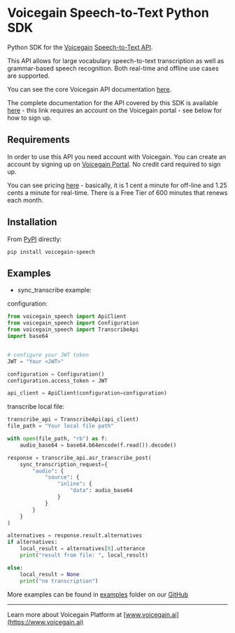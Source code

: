 # Voicegain Speech-to-Text Python SDK

Python SDK for the [Voicegain](https://www.voicegain.ai) [Speech-to-Text API](https://portal.voicegain.ai/api/v1/index.html). 

This API allows for large vocabulary speech-to-text transcription as well as grammar-based speech recognition. Both real-time and offline use cases are supported.

You can see the core Voicegain API documentation [here](https://portal.voicegain.ai/api/v1/index.html). 

The complete documentation for the API covered by this SDK is available [here](https://portal.voicegain.ai/api-documentation) - this link requires an account on the Voicegain portal - see below for how to sign up. 

## Requirements

In order to use this API you need account with Voicegain. You can create an account by signing up on [Voicegain Portal](https://portal.voicegain.ai/signup). No credit card required to sign up.

You can see pricing [here](https://www.voicegain.ai/pricing) - basically, it is 1 cent a minute for off-line and 1.25 cents a minute for real-time. There is a Free Tier of 600 minutes that renews each month.

## Installation

From [PyPI](https://pypi.org/project/voicegain-speech/) directly:

```
pip install voicegain-speech
```

## Examples

* sync_transcribe example:

configuration:

```python
from voicegain_speech import ApiClient
from voicegain_speech import Configuration
from voicegain_speech import TranscribeApi
import base64


# configure your JWT token
JWT = "Your <JWT>"

configuration = Configuration()
configuration.access_token = JWT

api_client = ApiClient(configuration=configuration)
```
transcribe local file:
```python
transcribe_api = TranscribeApi(api_client)
file_path = "Your local file path"

with open(file_path, "rb") as f:
    audio_base64 = base64.b64encode(f.read()).decode()

response = transcribe_api.asr_transcribe_post(
    sync_transcription_request={
        "audio": {
            "source": {
                "inline": {
                    "data": audio_base64
                }
            }
        }
    }
)

alternatives = response.result.alternatives
if alternatives:
    local_result = alternatives[0].utterance
    print("result from file: ", local_result)

else:
    local_result = None
    print("no transcription")

```

More examples can be found in [examples](https://github.com/voicegain/python-sdk/tree/master/examples) folder on our [GitHub](https://github.com/voicegain/python-sdk)

---
Learn more about Voicegain Platform at [www.voicegain.ai](https://www.voicegain.ai)
